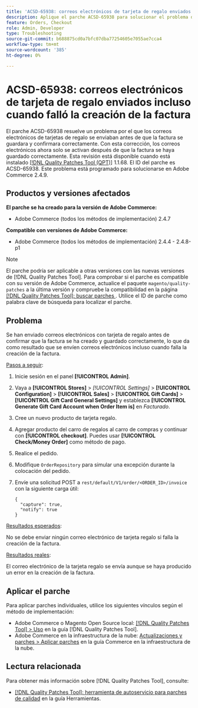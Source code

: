 ```yaml
---
title: 'ACSD-65938: correos electrónicos de tarjeta de regalo enviados incluso cuando falló la creación de la factura'
description: Aplique el parche ACSD-65938 para solucionar el problema de Adobe Commerce donde los correos electrónicos con tarjeta regalo se enviaron antes de que la factura se guardara y confirmara correctamente, lo que garantiza que los correos electrónicos se activen después de guardar correctamente la factura.
feature: Orders, Checkout
role: Admin, Developer
type: Troubleshooting
source-git-commit: b688875cd0a7bfc07dba77254605e7055ae7cca4
workflow-type: tm+mt
source-wordcount: '385'
ht-degree: 0%

---
```



# ACSD-65938: correos electrónicos de tarjeta de regalo enviados incluso cuando falló la creación de la factura

El parche ACSD-65938 resuelve un problema por el que los correos electrónicos de tarjetas de regalo se enviaban antes de que la factura se guardara y confirmara correctamente. Con esta corrección, los correos electrónicos ahora solo se activan después de que la factura se haya guardado correctamente. Esta revisión está disponible cuando está instalado [[!DNL Quality Patches Tool (QPT)]](/help/tools/quality-patches-tool/quality-patches-tool-to-self-serve-quality-patches.md) 1.1.68. El ID del parche es ACSD-65938. Este problema está programado para solucionarse en Adobe Commerce 2.4.9.

## Productos y versiones afectados

**El parche se ha creado para la versión de Adobe Commerce:**

* Adobe Commerce (todos los métodos de implementación) 2.4.7

**Compatible con versiones de Adobe Commerce:**

* Adobe Commerce (todos los métodos de implementación) 2.4.4 - 2.4.8-p1

>[!NOTE]
>
>El parche podría ser aplicable a otras versiones con las nuevas versiones de [!DNL Quality Patches Tool]. Para comprobar si el parche es compatible con su versión de Adobe Commerce, actualice el paquete `magento/quality-patches` a la última versión y compruebe la compatibilidad en la página [[!DNL Quality Patches Tool]: buscar parches ](https://experienceleague.adobe.com/tools/commerce-quality-patches/index.html?lang=es). Utilice el ID de parche como palabra clave de búsqueda para localizar el parche.

## Problema

Se han enviado correos electrónicos con tarjeta de regalo antes de confirmar que la factura se ha creado y guardado correctamente, lo que da como resultado que se envíen correos electrónicos incluso cuando falla la creación de la factura.

<u>Pasos a seguir</u>:

1. Inicie sesión en el panel **[!UICONTROL Admin]**.
2. Vaya a **[!UICONTROL Stores]** > *[!UICONTROL Settings]* > **[!UICONTROL Configuration]** > **[!UICONTROL Sales]** > **[!UICONTROL Gift Cards]** > **[!UICONTROL Gift Card General Settings]** y establezca **[!UICONTROL Generate Gift Card Account when Order Item is]** en *Facturado*.
3. Cree un nuevo producto de tarjeta regalo.
4. Agregar producto del carro de regalos al carro de compras y continuar con **[!UICONTROL checkout]**. Puedes usar **[!UICONTROL Check/Money Order]** como método de pago.
5. Realice el pedido.
6. Modifique `OrderRepository` para simular una excepción durante la colocación del pedido.
7. Envíe una solicitud POST a `rest/default/V1/order/<ORDER_ID>/invoice` con la siguiente carga útil:

   ```
   {
     "capture": true,
     "notify": true
   }
   ```


<u>Resultados esperados</u>:

No se debe enviar ningún correo electrónico de tarjeta regalo si falla la creación de la factura.

<u>Resultados reales</u>:

El correo electrónico de la tarjeta regalo se envía aunque se haya producido un error en la creación de la factura.

## Aplicar el parche

Para aplicar parches individuales, utilice los siguientes vínculos según el método de implementación:

* Adobe Commerce o Magento Open Source local: [[!DNL Quality Patches Tool] > Uso](/help/tools/quality-patches-tool/usage.md) en la guía [!DNL Quality Patches Tool].
* Adobe Commerce en la infraestructura de la nube: [Actualizaciones y parches > Aplicar parches](https://experienceleague.adobe.com/docs/commerce-cloud-service/user-guide/develop/upgrade/apply-patches.html?lang=es) en la guía Commerce en la infraestructura de la nube.

## Lectura relacionada

Para obtener más información sobre [!DNL Quality Patches Tool], consulte:

* [[!DNL Quality Patches Tool]: herramienta de autoservicio para parches de calidad](/help/tools/quality-patches-tool/quality-patches-tool-to-self-serve-quality-patches.md) en la guía Herramientas.
